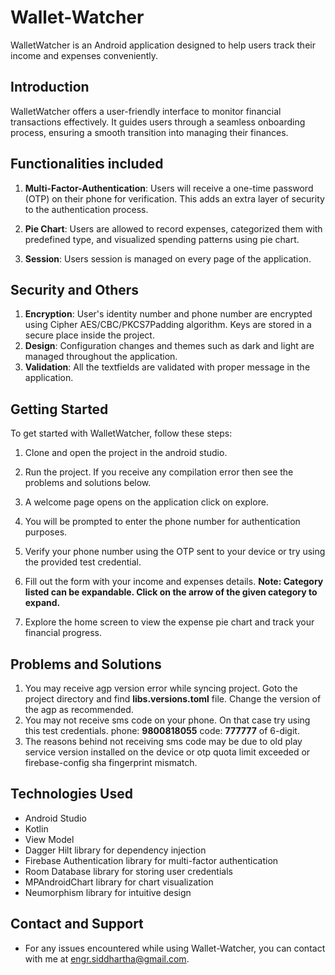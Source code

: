 # Wallet-Watcher

WalletWatcher is an Android application designed to help users track their income and expenses conveniently.

## Introduction

WalletWatcher offers a user-friendly interface to monitor financial transactions effectively. It guides users through a seamless onboarding process, ensuring a smooth transition into managing their finances.

## Functionalities included

1. **Multi-Factor-Authentication**: Users will receive a one-time password (OTP) on their phone for verification. This adds an extra layer of security to the authentication process.

2. **Pie Chart**: Users are allowed to record expenses, categorized them with predefined type, and visualized spending patterns using pie chart.

3. **Session**: Users session is managed on every page of the application.

## Security and Others

1. **Encryption**: User's identity number and phone number are encrypted using Cipher AES/CBC/PKCS7Padding algorithm. Keys are stored in a secure place inside the project.
2. **Design**: Configuration changes and themes such as dark and light are managed throughout the application.
3. **Validation**: All the textfields are validated with proper message in the application.

## Getting Started

To get started with WalletWatcher, follow these steps:

1. Clone and open the project in the android studio.

2. Run the project. If you receive any compilation error then see the problems and solutions below.

3. A welcome page opens on the application click on explore.
   
5. You will be prompted to enter the phone number for authentication purposes.

6. Verify your phone number using the OTP sent to your device or try using the provided test credential.

7. Fill out the form with your income and expenses details. **Note: Category listed can be expandable. Click on the arrow of the given category to expand.** 

8. Explore the home screen to view the expense pie chart and track your financial progress.

## Problems and Solutions

1. You may receive agp version error while syncing project. Goto the project directory and find **libs.versions.toml** file. Change the version of the agp as recommended.
2. You may not receive sms code on your phone. On that case try using this test credentials. phone: **9800818055** code: **777777** of 6-digit.
3. The reasons behind not receiving sms code may be due to old play service version installed on the device or otp quota limit exceeded or firebase-config sha fingerprint mismatch.

## Technologies Used

- Android Studio
- Kotlin
- View Model
- Dagger Hilt library for dependency injection
- Firebase Authentication library for multi-factor authentication
- Room Database library for storing user credentials
- MPAndroidChart library for chart visualization
- Neumorphism library for intuitive design

## Contact and Support
  
- For any issues encountered while using Wallet-Watcher, you can contact with me at [engr.siddhartha@gmail.com](mailto:engr.siddhartha@gmail.com).
